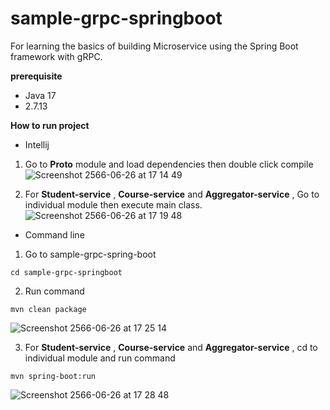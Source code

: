 # sample-grpc-springboot
For learning the basics of building Microservice using the Spring Boot framework with gRPC.

**prerequisite** <br/>
+ Java 17 <br/>
+ 2.7.13 <br/>

**How to run project** <br/>
+ Intellij <br/>

1. Go to **Proto** module and load dependencies then double click compile
![Screenshot 2566-06-26 at 17 14 49](https://github.com/malinine/sample-grpc-springboot/assets/11505428/36a3f011-022a-450e-8b73-a2417eea1d66)

2. For **Student-service** , **Course-service** and **Aggregator-service** , Go to individual module then execute main class.
![Screenshot 2566-06-26 at 17 19 48](https://github.com/malinine/sample-grpc-springboot/assets/11505428/0ce42349-b606-4746-9406-24bddcda75ff)

+ Command line <br/>

1. Go to sample-grpc-spring-boot
```
cd sample-grpc-springboot
```
2. Run command
```
mvn clean package
```
![Screenshot 2566-06-26 at 17 25 14](https://github.com/malinine/sample-grpc-springboot/assets/11505428/b76c96d3-b6af-4338-a497-85a7a4f9abc1)

3. For **Student-service** , **Course-service** and **Aggregator-service** , cd to individual module and run command
```
mvn spring-boot:run
```
![Screenshot 2566-06-26 at 17 28 48](https://github.com/malinine/sample-grpc-springboot/assets/11505428/f1a67960-7ca6-4ee8-8653-bc4c0c10c794)


